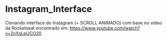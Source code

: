 # Instagram_Interface
Clonando interface do Instagram (+ SCROLL ANIMADO) com base no vídeo da Rocketseat encontrado em: https://www.youtube.com/watch?v=2nXsLpUCO20
